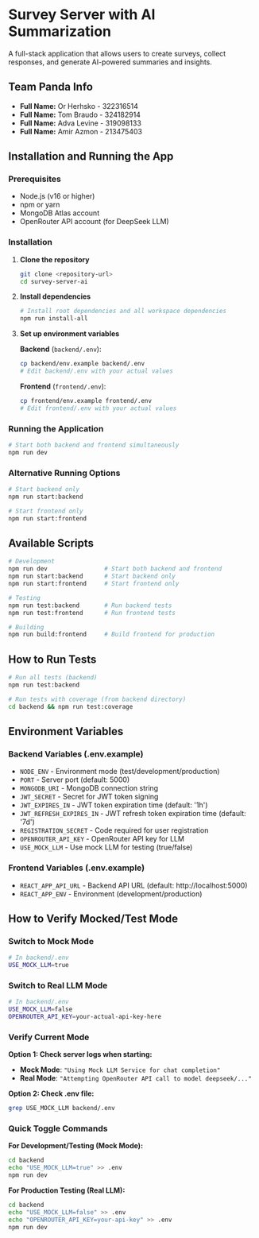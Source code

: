 # Survey Server with AI Summarization

A full-stack application that allows users to create surveys, collect responses, and generate AI-powered summaries and insights.

## Team Panda Info

*   **Full Name:** Or Herhsko - 322316514
*   **Full Name:** Tom Braudo - 324182914
*   **Full Name:** Adva Levine - 319098133
*   **Full Name:** Amir Azmon - 213475403

## Installation and Running the App

### Prerequisites
- Node.js (v16 or higher)
- npm or yarn
- MongoDB Atlas account
- OpenRouter API account (for DeepSeek LLM)

### Installation

1. **Clone the repository**
   ```bash
   git clone <repository-url>
   cd survey-server-ai
   ```

2. **Install dependencies**
   ```bash
   # Install root dependencies and all workspace dependencies
   npm run install-all
   ```

3. **Set up environment variables**
   
   **Backend** (`backend/.env`):
   ```bash
   cp backend/env.example backend/.env
   # Edit backend/.env with your actual values
   ```
   
   **Frontend** (`frontend/.env`):
   ```bash
   cp frontend/env.example frontend/.env
   # Edit frontend/.env with your actual values
   ```

### Running the Application

```bash
# Start both backend and frontend simultaneously
npm run dev
```

### Alternative Running Options

```bash
# Start backend only
npm run start:backend

# Start frontend only
npm run start:frontend
```

## Available Scripts

```bash
# Development
npm run dev                # Start both backend and frontend
npm run start:backend      # Start backend only
npm run start:frontend     # Start frontend only

# Testing
npm run test:backend       # Run backend tests
npm run test:frontend      # Run frontend tests

# Building
npm run build:frontend     # Build frontend for production
```

## How to Run Tests

```bash
# Run all tests (backend)
npm run test:backend

# Run tests with coverage (from backend directory)
cd backend && npm run test:coverage
```

## Environment Variables

### Backend Variables (.env.example)
- `NODE_ENV` - Environment mode (test/development/production)
- `PORT` - Server port (default: 5000)
- `MONGODB_URI` - MongoDB connection string
- `JWT_SECRET` - Secret for JWT token signing
- `JWT_EXPIRES_IN` - JWT token expiration time (default: '1h')
- `JWT_REFRESH_EXPIRES_IN` - JWT refresh token expiration time (default: '7d')
- `REGISTRATION_SECRET` - Code required for user registration
- `OPENROUTER_API_KEY` - OpenRouter API key for LLM
- `USE_MOCK_LLM` - Use mock LLM for testing (true/false)

### Frontend Variables (.env.example)
- `REACT_APP_API_URL` - Backend API URL (default: http://localhost:5000)
- `REACT_APP_ENV` - Environment (development/production)

## How to Verify Mocked/Test Mode

### Switch to Mock Mode
```bash
# In backend/.env
USE_MOCK_LLM=true
```

### Switch to Real LLM Mode
```bash
# In backend/.env
USE_MOCK_LLM=false
OPENROUTER_API_KEY=your-actual-api-key-here
```

### Verify Current Mode

**Option 1: Check server logs when starting:**
- **Mock Mode**: `"Using Mock LLM Service for chat completion"`
- **Real Mode**: `"Attempting OpenRouter API call to model deepseek/..."`

**Option 2: Check .env file:**
```bash
grep USE_MOCK_LLM backend/.env
```

### Quick Toggle Commands

**For Development/Testing (Mock Mode):**
```bash
cd backend
echo "USE_MOCK_LLM=true" >> .env
npm run dev
```

**For Production Testing (Real LLM):**
```bash
cd backend
echo "USE_MOCK_LLM=false" >> .env
echo "OPENROUTER_API_KEY=your-api-key" >> .env
npm run dev
``` 
